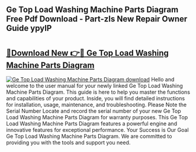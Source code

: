 ## Ge Top Load Washing Machine Parts Diagram Free Pdf Download - Part-zIs New Repair Owner Guide ypyIP

# <h2><a href="http://dftfz73.blite.top/?on=Ge+Top+Load+Washing+Machine+Parts+Diagram">🔗Download New 👉🔴 Ge Top Load Washing Machine Parts Diagram</a></h2>

[![Ge Top Load Washing Machine Parts Diagram download](https://i.imgur.com/lujVjoI.png)](http://dftfz73.blite.top/?on=Ge+Top+Load+Washing+Machine+Parts+Diagram)
Hello and welcome to the user manual for your newly linked Ge Top Load Washing Machine Parts Diagram. This guide is here to help you master the functions and capabilities of your product. Inside, you will find detailed instructions for installation, usage, maintenance, and troubleshooting. Please Note the Serial Number Locate and record the serial number of your new Ge Top Load Washing Machine Parts Diagram for warranty purposes. This Ge Top Load Washing Machine Parts Diagram features a powerful engine and innovative features for exceptional performance. Your Success is Our Goal Ge Top Load Washing Machine Parts Diagram. We are committed to providing you with the tools and support you need.
